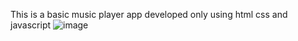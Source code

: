 This is a basic music player app developed only using html css and javascript
![image](https://github.com/user-attachments/assets/6f084ba2-99e7-41a1-a747-5a4e1e868b46)
